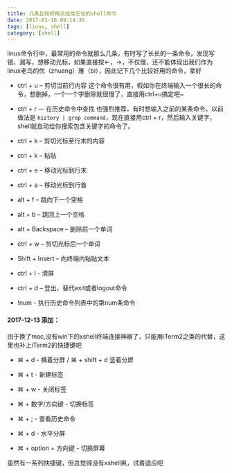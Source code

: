 ```yaml
---
title: 几条比较好用又经常忘记的shell命令
date: 2017-01-16 09:14:35
tags: [linux, shell]
category: [shell]
---
```


linux命令行中，最常用的命令就那么几条，有时写了长长的一条命令，发现写错、漏写，想移动光标，如果直接按←，→，不仅慢，还不能体现出我们作为linux老鸟的优（zhuang）雅（bi），因此记下几个比较好用的命令，拿好
<!--more-->

* ctrl + u – 剪切当前行内容
这个命令很有用，假如你在终端输入一个很长的命令，想删掉，一个一个字删除就很慢了，直接用ctrl+u搞定吧~

* ctrl + r — 在历史命令中查找
也强烈推荐，有时想输入之前的某条命令，以前做法是 `history | grep command`，现在直接用ctrl + r，然后输入关键字，shell就自动给你搜索包含关键字的命令了。

* ctrl + k – 剪切光标至行末的内容

* ctrl + k – 粘贴

* ctrl + e – 移动光标到行末

* ctrl + a – 移动光标到行首

* alt + f – 跳向下一个空格

* alt + b – 跳回上一个空格

* alt + Backspace – 删除前一个单词

* ctrl + w – 剪切光标后一个单词

* Shift + Insert – 向终端内粘贴文本

* ctrl + l - 清屏

* ctrl + d – 登出，替代exit或者logout命令

* !num - 执行历史命令列表中的第num条命令


#### 2017-12-13 添加：

由于换了mac,没有win下的xshell终端连接神器了，只能用iTerm2之类的代替，这里也补上iTerm2的快捷键吧
* ⌘ + d - 横着分屏 / ⌘ + shift + d 竖着分屏

* ⌘ + t - 新建标签

* ⌘  + w - 关闭标签

* ⌘  + 数字/方向键 - 切换标签

* ⌘  + ; - 查看历史命令

* ⌘  + d - 水平分屏

* ⌘  + option + 方向键 - 切换屏幕

虽然有一系列快捷键，但总觉得没有xshell爽，试着适应吧
